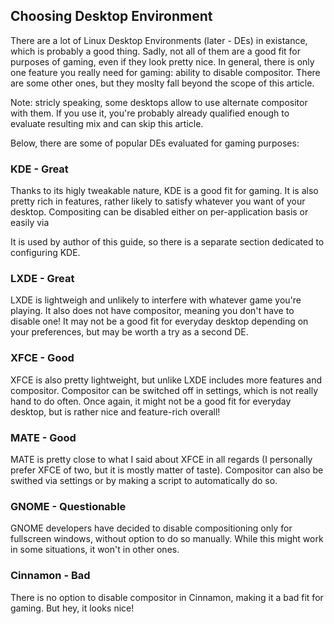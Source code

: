 ## Choosing Desktop Environment

There are a lot of Linux Desktop Environments (later - DEs) in existance, which is probably a good thing. Sadly, not all of them are a good fit for purposes of gaming, even if they look pretty nice. In general, there is only one feature you really need for gaming: ability to disable compositor. There are some other ones, but they moslty fall beyond the scope of this article.

Note: stricly speaking, some desktops allow to use alternate compositor with them. If you use it, you're probably already qualified enough to evaluate resulting mix and can skip this article.

Below, there are some of popular DEs evaluated for gaming purposes:

### KDE - Great

Thanks to its higly tweakable nature, KDE is a good fit for gaming. It is also pretty rich in features, rather likely to satisfy whatever you want of your desktop. Compositing can be disabled either on per-application basis or easily via

It is used by author of this guide, so there is a separate section dedicated to configuring KDE.

### LXDE - Great

LXDE is lightweigh and unlikely to interfere with whatever game you're playing. It also does not have compositor, meaning you don't have to disable one! It may not be a good fit for everyday desktop depending on your preferences, but may be worth a try as a second DE.

### XFCE - Good

XFCE is also pretty lightweight, but unlike LXDE includes more features and compositor. Compositor can be switched off in settings, which is not really hand to do often. Once again, it might not be a good fit for everyday desktop, but is rather nice and feature-rich overall!

### MATE - Good

MATE is pretty close to what I said about XFCE in all regards (I personally prefer XFCE of two, but it is mostly matter of taste). Compositor can also be swithed via settings or by making a script to automatically do so.

### GNOME - Questionable

GNOME developers have decided to disable compositioning only for fullscreen windows, without option to do so manually. While this might work in some situations, it won't in other ones.

### Cinnamon - Bad

There is no option to disable compositor in Cinnamon, making it a bad fit for gaming. But hey, it looks nice!
